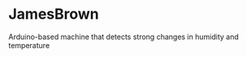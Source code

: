 JamesBrown
==========

Arduino-based machine that detects strong changes in humidity and temperature
